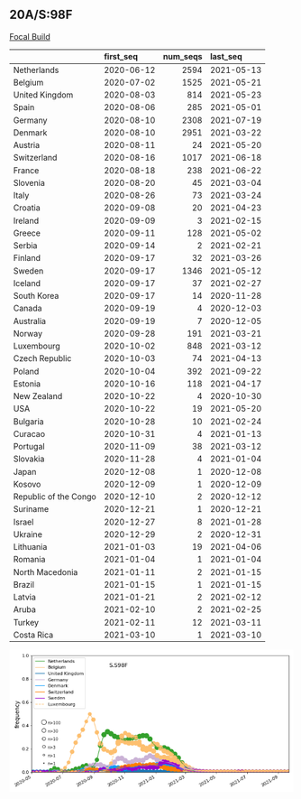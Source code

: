 

## 20A/S:98F
[Focal Build](https://nextstrain.org/groups/neherlab/ncov/S.S98F?c=gt-S_98&f_region=Europe)

|                       | first_seq   |   num_seqs | last_seq   |
|:----------------------|:------------|-----------:|:-----------|
| Netherlands           | 2020-06-12  |       2594 | 2021-05-13 |
| Belgium               | 2020-07-02  |       1525 | 2021-05-21 |
| United Kingdom        | 2020-08-03  |        814 | 2021-05-23 |
| Spain                 | 2020-08-06  |        285 | 2021-05-01 |
| Germany               | 2020-08-10  |       2308 | 2021-07-19 |
| Denmark               | 2020-08-10  |       2951 | 2021-03-22 |
| Austria               | 2020-08-11  |         24 | 2021-05-20 |
| Switzerland           | 2020-08-16  |       1017 | 2021-06-18 |
| France                | 2020-08-18  |        238 | 2021-06-22 |
| Slovenia              | 2020-08-20  |         45 | 2021-03-04 |
| Italy                 | 2020-08-26  |         73 | 2021-03-24 |
| Croatia               | 2020-09-08  |         20 | 2021-04-23 |
| Ireland               | 2020-09-09  |          3 | 2021-02-15 |
| Greece                | 2020-09-11  |        128 | 2021-05-02 |
| Serbia                | 2020-09-14  |          2 | 2021-02-21 |
| Finland               | 2020-09-17  |         32 | 2021-03-26 |
| Sweden                | 2020-09-17  |       1346 | 2021-05-12 |
| Iceland               | 2020-09-17  |         37 | 2021-02-27 |
| South Korea           | 2020-09-17  |         14 | 2020-11-28 |
| Canada                | 2020-09-19  |          4 | 2020-12-03 |
| Australia             | 2020-09-19  |          7 | 2020-12-05 |
| Norway                | 2020-09-28  |        191 | 2021-03-21 |
| Luxembourg            | 2020-10-02  |        848 | 2021-03-12 |
| Czech Republic        | 2020-10-03  |         74 | 2021-04-13 |
| Poland                | 2020-10-04  |        392 | 2021-09-22 |
| Estonia               | 2020-10-16  |        118 | 2021-04-17 |
| New Zealand           | 2020-10-22  |          4 | 2020-10-30 |
| USA                   | 2020-10-22  |         19 | 2021-05-20 |
| Bulgaria              | 2020-10-28  |         10 | 2021-02-24 |
| Curacao               | 2020-10-31  |          4 | 2021-01-13 |
| Portugal              | 2020-11-09  |         38 | 2021-03-12 |
| Slovakia              | 2020-11-28  |          4 | 2021-01-04 |
| Japan                 | 2020-12-08  |          1 | 2020-12-08 |
| Kosovo                | 2020-12-09  |          1 | 2020-12-09 |
| Republic of the Congo | 2020-12-10  |          2 | 2020-12-12 |
| Suriname              | 2020-12-21  |          1 | 2020-12-21 |
| Israel                | 2020-12-27  |          8 | 2021-01-28 |
| Ukraine               | 2020-12-29  |          2 | 2020-12-31 |
| Lithuania             | 2021-01-03  |         19 | 2021-04-06 |
| Romania               | 2021-01-04  |          1 | 2021-01-04 |
| North Macedonia       | 2021-01-11  |          2 | 2021-01-15 |
| Brazil                | 2021-01-15  |          1 | 2021-01-15 |
| Latvia                | 2021-01-21  |          2 | 2021-02-12 |
| Aruba                 | 2021-02-10  |          2 | 2021-02-25 |
| Turkey                | 2021-02-11  |         12 | 2021-03-11 |
| Costa Rica            | 2021-03-10  |          1 | 2021-03-10 |

![Overall trends S.S98F](/overall_trends_figures/overall_trends_S.S98F.png)